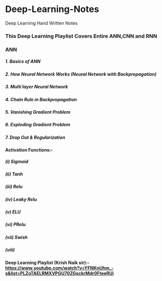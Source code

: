 # Deep-Learning-Notes
Deep Learning Hand Written Notes

### This Deep Learning Playlist Covers Entire ANN,CNN and RNN 

### ANN

##### 1. Basics of ANN
##### 2. How Neural Network Works (Neural Network with Backpropagation)
##### 3. Multi layer Neural Network
##### 4. Chain Rule in Backpropagation
##### 5. Vanishing Gradient Problem
##### 6. Exploding Gradient Problem
##### 7. Drop Out & Regularization

#### Activation Functions:-
##### (i) Sigmoid 
##### (ii) Tanh 
##### (iii) Relu
##### (iv) Leaky Relu
##### (v) ELU
##### (vi) PRelu
##### (vii) Swish
##### (viii) 

#### **Deep Learning Playlist** (Krish Naik sir):- https://www.youtube.com/watch?v=YFNKnUhm_-s&list=PLZoTAELRMXVPGU70ZGsckrMdr0FteeRUi

